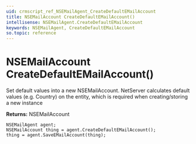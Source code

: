 ```yaml
---
uid: crmscript_ref_NSEMailAgent_CreateDefaultEMailAccount
title: NSEMailAccount CreateDefaultEMailAccount()
intellisense: NSEMailAgent.CreateDefaultEMailAccount
keywords: NSEMailAgent, CreateDefaultEMailAccount
so.topic: reference
---
```


# NSEMailAccount CreateDefaultEMailAccount()

Set default values into a new NSEMailAccount.
NetServer calculates default values (e.g. Country) on the entity, which is required when creating/storing a new instance

**Returns:** NSEMailAccount

```crmscript
NSEMailAgent agent;
NSEMailAccount thing = agent.CreateDefaultEMailAccount();
thing = agent.SaveEMailAccount(thing);
```

